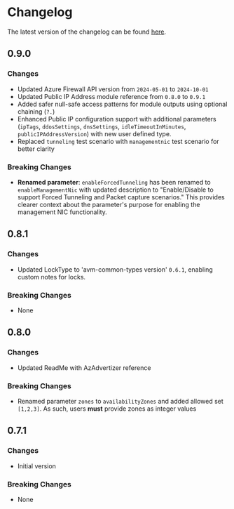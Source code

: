 # Changelog

The latest version of the changelog can be found [here](https://github.com/Azure/bicep-registry-modules/blob/main/avm/res/network/azure-firewall/CHANGELOG.md).

## 0.9.0

### Changes

- Updated Azure Firewall API version from `2024-05-01` to `2024-10-01`
- Updated Public IP Address module reference from `0.8.0` to `0.9.1`
- Added safer null-safe access patterns for module outputs using optional chaining (`?.`)
- Enhanced Public IP configuration support with additional parameters (`ipTags`, `ddosSettings`, `dnsSettings`, `idleTimeoutInMinutes`, `publicIPAddressVersion`) with new user defined type.
- Replaced `tunneling` test scenario with `managementnic` test scenario for better clarity

### Breaking Changes

- **Renamed parameter**: `enableForcedTunneling` has been renamed to `enableManagementNic` with updated description to "Enable/Disable to support Forced Tunneling and Packet capture scenarios." This provides clearer context about the parameter's purpose for enabling the management NIC functionality.

## 0.8.1

### Changes

- Updated LockType to 'avm-common-types version' `0.6.1`, enabling custom notes for locks.

### Breaking Changes

- None

## 0.8.0

### Changes

- Updated ReadMe with AzAdvertizer reference

### Breaking Changes

- Renamed parameter `zones` to `availabilityZones` and added allowed set `[1,2,3]`. As such, users **must** provide zones as integer values

## 0.7.1

### Changes

- Initial version

### Breaking Changes

- None
